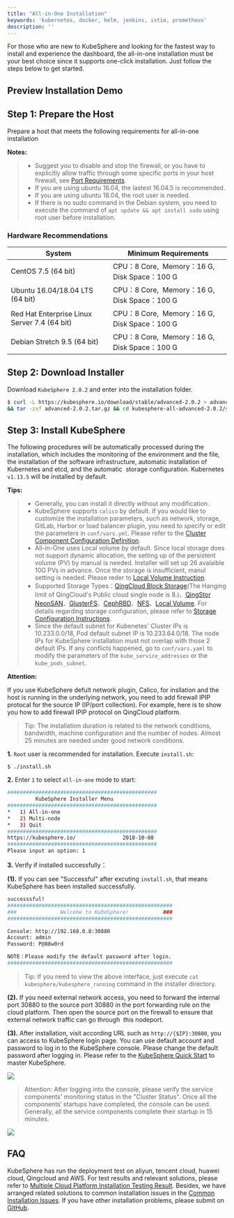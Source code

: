 ```yaml
---
title: "All-in-One Installation"
keywords: 'kubernetes, docker, helm, jenkins, istio, prometheus'
description: ''
---
```


For those who are new to KubeSphere and looking for the fastest way to install and experience the dashboard, the all-in-one installation must be your best choice since it supports one-click installation. Just follow the steps below to get started.

## Preview Installation Demo

<asciinema-player src="/all-in-one.json" cols="99" rows="41"></asciinema-player>

## Step 1: Prepare the Host

Prepare a host that meets the following requirements for all-in-one installation

**Notes:**

> - Suggest you to disable and stop the firewall, or you have to explicitly allow traffic through some specific ports in your host firewall, see [Port Requirements](../port-firewall).
> - If you are using ubuntu 16.04, the lastest 16.04.5 is recommended.
> - If you are using ubuntu 18.04, the root user is needed.
> - If there is no sudo command in the Debian system, you need to execute the command of `apt update && apt install sudo` using root user before installation.

### Hardware Recommendations

| System | Minimum Requirements |
| --- | --- |
| CentOS 7.5 (64 bit) | CPU：8 Core,  Memory：16 G, Disk Space：100 G |
| Ubuntu 16.04/18.04 LTS (64 bit) | CPU：8 Core,  Memory：16 G, Disk Space：100 G |
| Red Hat Enterprise Linux Server 7.4 (64 bit) | CPU：8 Core,  Memory：16 G, Disk Space：100 G |
| Debian Stretch 9.5 (64 bit) | CPU：8 Core,  Memory：16 G, Disk Space：100 G |


## Step 2: Download Installer

Download `KubeSphere 2.0.2` and enter into the installation folder.

```bash
$ curl -L https://kubesphere.io/download/stable/advanced-2.0.2 > advanced-2.0.2.tar.gz \
&& tar -zxf advanced-2.0.2.tar.gz && cd kubesphere-all-advanced-2.0.2/scripts
```

## Step 3: Install KubeSphere

The following procedures will be automatically processed during the installation, which includes the monitoring of the environment and the file, the installation of the software infrastructure, automatic installation of Kubernetes and etcd, and the automatic  storage configuration. Kubernetes `v1.13.5` will be installed by default. 

**Tips:**

> - Generally, you can install it directly without any modification.
> - KubeSphere supports `calico` by default. If you would like to customize the installation parameters, such as network, storage, GitLab, Harbor or load balancer plugin, you need to specify or edit the parameters in `conf/vars.yml`. Please refer to the [Cluster Component Configuration Definition](../vars).
> - All-in-One uses Local volume by default. Since local storage does not support dynamic allocation, the setting up of the persistent volume (PV) by manual is needed. Installer will set up 26 avalaible 10G PVs in advance. Once the storage is insufficient, manul setting is needed. Please reder to [Local Volume Instruction](/docs/advanced-v2.0/zh-CN/storage/local-volume/).
> - Supported Storage Types：[QingCloud Block Storage](https://www.qingcloud.com/products/volume/)(The Hanging limit of QingCloud's Public cloud single node is 8.)、[QingStor NeonSAN](https://docs.qingcloud.com/product/storage/volume/super_high_performance_shared_volume/)、[GlusterFS](https://www.gluster.org/)、[CephRBD](https://ceph.com/)、[NFS](https://kubernetes.io/docs/concepts/storage/volumes/#nfs)、[Local Volume](https://kubernetes.io/docs/concepts/storage/volumes/#local). For details regarding storage configuration, please refer to [Storage Configuration Instructions](/docs/advanced-v2.0/zh-CN/installation/storage-configuration/).
> - Since the default subnet for Kubenetes' Cluster IPs is 10.233.0.0/18, Pod default subnet IP is 10.233.64.0/18. The node IPs for KubeSphere installation must not overlap with those 2 default IPs. If any conflicts happened, go to `conf/vars.yaml` to modify the parameters of the `kube_service_addresses` or the `kube_pods_subnet`.



**Attention:**

If you use KubeSphere defult network plugin, Calico, for insllation and the host is running in the underlying network, you need to add firewall IPIP protocal for the source IP (IP/port collection). For example, here is to show you how to add firewall IPIP protocol on QingCloud platform.

> Tip: The installation duration is related to the network conditions, bandwidth, machine configuration and the number of nodes. Almost 25 minutes are needed under good network conditions.


**1.** `Root` user is recommended for installation. Execute `install.sh`:

```
$ ./install.sh
```

**2.** Enter `1` to select `all-in-one` mode to start:

```bash
################################################
         KubeSphere Installer Menu
################################################
*   1) All-in-one
*   2) Multi-node
*   3) Quit
################################################
https://kubesphere.io/               2018-10-08
################################################
Please input an option: 1
```

**3.** Verify if installed successfully：

**(1).** If you can see "Successful" after excuting `install.sh`, that means KubeSphere has been installed successfully.

```bash
successsful!
#####################################################
###              Welcome to KubeSphere!           ###
#####################################################

Console: http://192.168.0.8:30880
Account: admin
Password: P@88w0rd 

NOTE：Please modify the default password after login.
#####################################################
```

> Tip: If you need to view the above interface, just execute `cat kubesphere/kubesphere_running` command in the installer directory.


**(2).** If you need external network access, you need to forward the internal port 30880 to the source port 30880 in the port forwarding rule on the cloud platform. Then open the source port on the firewall to ensure that external network traffic can go through  this nodeport.

**(3).** After installation, visit according URL such as `http://{$IP}:30880`, you can access to KubeSphere login page. You can use default account and password to log in to the KubeSphere console. Please change the default password after logging in. Please refer to the [KubeSphere Quick Start](../../quick-start/admin-quick-start) to master KubeSphere.

![](https://pek3b.qingstor.com/kubesphere-docs/png/20191017172215.png)

> Attention: After logging into the console, please verify the service components' monitoring status in the "Cluster Status". Once all the components‘ startups have completed, the console can be used. Generally, all the service components complete their startup in 15 minutes.

![](https://pek3b.qingstor.com/kubesphere-docs/png/20191017170937.png)

## FAQ

KubeSphere has run the deployment test on aliyun, tencent cloud, huawei cloud, Qingcloud and AWS. For test results and relevant solutions, please refer to [Multiple Cloud Platform Installation Testing Result](https://github.com/kubesphere/ks-installer/issues/23). Besides, we have arranged related solutions to common installation issues in the [Common Installation Issues](/docs/advanced-v2.0/zh-CN/faq/faq-install/). If you have other installation problems, please submit on [GitHub](https://github.com/kubesphere/kubesphere/issues). 